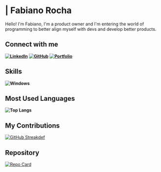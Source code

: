 # | Fabiano Rocha
Hello! I'm Fabiano, I'm a product owner and I'm entering the world of programming to better align myself with devs and develop better products.

## Connect with me
**[![LinkedIn](https://img.shields.io/badge/LinkedIn-000?style=for-the-badge&logo=linkedin&logoColor=0E76A8)](www.linkedin.com/in/rocha-fabiano)** **[![GitHub](https://img.shields.io/badge/GitHub-100000?style=for-the-badge&logo=github&logoColor=white)](https://github.com/fabianorocha93)** **[![Portfolio](https://img.shields.io/badge/Portfolio-000?style=for-the-badge&logo=todoist&logoColor=FF5722)](https://seulink.com)**

## Skills
**![Windows](https://img.shields.io/badge/Windows-000?style=for-the-badge&logo=windows&logoColor=2CA5E0)**

## Most Used Languages
**![Top Langs](https://github-readme-stats-git-masterrstaa-rickstaa.vercel.app/api/top-langs/?username=fabianorocha93&layout=compact&bg_color=000&border_color=fff&title_color=E94D5F&text_color=FFF)**

## My Contributions
[![GitHub Streak](https://streak-stats.demolab.com?user=fabianorocha93&theme=black-ice&border_radius=10)](https://git.io/streak-stats)[def]

[def]: https://git.io/streak-stats

## Repository
[![Repo Card](https://github-readme-stats.vercel.app/api/pin/?username=fabianorocha93&repo=dio-lab-open-source&bg_color=000&border_color=&show_icons=true&icon_color=30A3DC&title_color=E94D5F&text_color=FFF)](https://github.com/fabianorocha93/dio-lab-open-source)